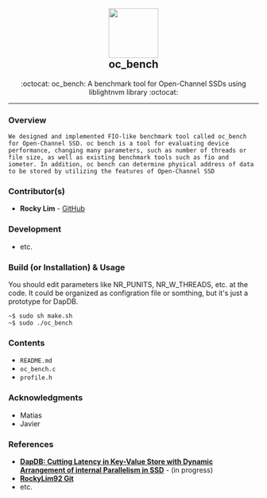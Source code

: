 <div class="header" align="center">
	<h2>
		<a href="https://rockylim92.github.io/" title="temp">
			<img alt="" src="https://github.com/RockyLim92/copyBox/blob/master/asset/rocky_icon.png" width="100px" height="100px" />
		</a>
		<br />
		oc_bench
	</h2>
	<p align="center">:octocat: oc_bench: A benchmark tool for Open-Channel SSDs using liblightnvm library :octocat:</p>
</div>

---

### Overview
`We designed and implemented FIO-like benchmark tool called oc_bench for Open-Channel SSD. oc bench is a tool for evaluating device performance, changing many parameters, such as number of threads or file size, as well as existing benchmark tools such as fio and iometer. In addition, oc bench can determine physical address of data to be stored by utilizing the features of Open-Channel SSD`


### Contributor(s)
- **Rocky Lim** - [GitHub](https://github.com/RockyLim92)


### Development
- etc.


### Build (or Installation) & Usage

You should edit parameters like NR\_PUNITS, NR\_W\_THREADS, etc. at the code.
It could be organized as configration file or somthing, but it's just a prototype for DapDB.

```
~$ sudo sh make.sh
~$ sudo ./oc_bench
```


### Contents
- `README.md`
- `oc_bench.c`
- `profile.h`

### Acknowledgments
- Matias
- Javier

### References
- [**DapDB: Cutting Latency in Key-Value Store with Dynamic Arrangement of internal Parallelism in SSD**](https://rockylim92.github.io/publication/DapDB.pdf) - (in progress)
- [**RockyLim92 Git**](https://github.com/RockyLim92)
- etc.

